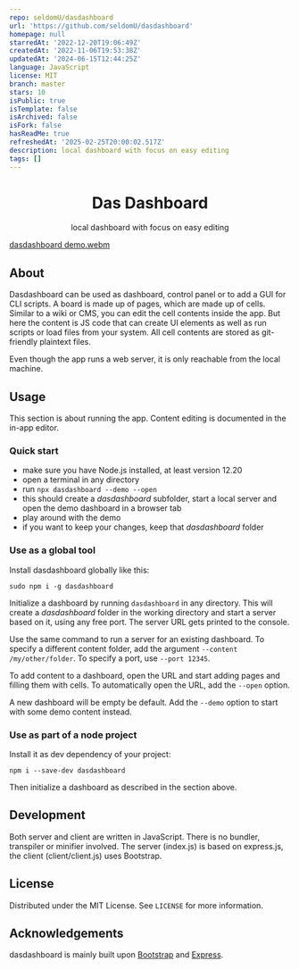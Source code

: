 ```yaml
---
repo: seldomU/dasdashboard
url: 'https://github.com/seldomU/dasdashboard'
homepage: null
starredAt: '2022-12-20T19:06:49Z'
createdAt: '2022-11-06T19:53:38Z'
updatedAt: '2024-06-15T12:44:25Z'
language: JavaScript
license: MIT
branch: master
stars: 10
isPublic: true
isTemplate: false
isArchived: false
isFork: false
hasReadMe: true
refreshedAt: '2025-02-25T20:00:02.517Z'
description: local dashboard with focus on easy editing
tags: []
---
```



<p align="center">

  <h1 align="center">Das Dashboard</h1>

  <p align="center">
    local dashboard with focus on easy editing
    <br />
  </p>
</p>

[dasdashboard demo.webm](https://user-images.githubusercontent.com/10736677/200197206-2efe78dc-3c3b-4157-9c3f-3889d434dbb3.webm)


## About

Dasdashboard can be used as dashboard, control panel or to add a GUI for CLI scripts. A board is made up of pages, which are made up of cells. Similar to a wiki or CMS, you can edit the cell contents inside the app. But here the content is JS code that can create UI elements as well as run scripts or load files from your system. All cell contents are stored as git-friendly plaintext files.

Even though the app runs a web server, it is only reachable from the local machine.

## Usage

This section is about running the app. Content editing is documented in the in-app editor.

### Quick start

 * make sure you have Node.js installed, at least version 12.20
 * open a terminal in any directory
 * run `npx dasdashboard --demo --open`
 * this should create a *dasdashboard* subfolder, start a local server and open the demo dashboard in a browser tab
 * play around with the demo
 * if you want to keep your changes, keep that *dasdashboard* folder

### Use as a global tool

Install dasdashboard globally like this:
```
sudo npm i -g dasdashboard
```

Initialize a dashboard by running `dasdashboard` in any directory. This will create a *dasdashboard* folder in the working directory and start a server based on it, using any free port. The server URL gets printed to the console.

Use the same command to run a server for an existing dashboard. To specify a different content folder, add the argument `--content /my/other/folder`. To specify a port, use `--port 12345`.

To add content to a dashboard, open the URL and start adding pages and filling them with cells. To automatically open the URL, add the `--open` option.

A new dashboard will be empty be default. Add the `--demo` option to start with some demo content instead.


### Use as part of a node project

Install it as dev dependency of your project:
```
npm i --save-dev dasdashboard
```

Then initialize a dashboard as described in the section above.

## Development

Both server and client are written in JavaScript. There is no bundler, transpiler or minifier involved. The server (index.js) is based on express.js, the client (client/client.js) uses Bootstrap.

## License

Distributed under the MIT License. See `LICENSE` for more information.

## Acknowledgements

dasdashboard is mainly built upon [Bootstrap](https://github.com/twbs/bootstrap) and [Express](https://github.com/expressjs/express).

